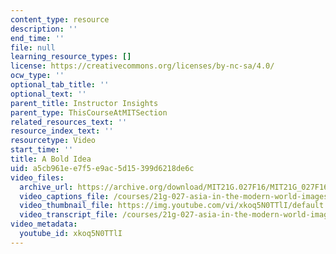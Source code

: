 ```yaml
---
content_type: resource
description: ''
end_time: ''
file: null
learning_resource_types: []
license: https://creativecommons.org/licenses/by-nc-sa/4.0/
ocw_type: ''
optional_tab_title: ''
optional_text: ''
parent_title: Instructor Insights
parent_type: ThisCourseAtMITSection
related_resources_text: ''
resource_index_text: ''
resourcetype: Video
start_time: ''
title: A Bold Idea
uid: a5cb961e-e7f5-e9ac-5d15-399d6218de6c
video_files:
  archive_url: https://archive.org/download/MIT21G.027F16/MIT21G_027F16_educator_02_300k.mp4
  video_captions_file: /courses/21g-027-asia-in-the-modern-world-images-representations-fall-2016/6cd7a6fcd4815f2aac7d001301c44686_1801225.vtt
  video_thumbnail_file: https://img.youtube.com/vi/xkoq5N0TTlI/default.jpg
  video_transcript_file: /courses/21g-027-asia-in-the-modern-world-images-representations-fall-2016/21035efc64d3391d6b22e19f8f45264c_1801225.pdf
video_metadata:
  youtube_id: xkoq5N0TTlI
---
```

